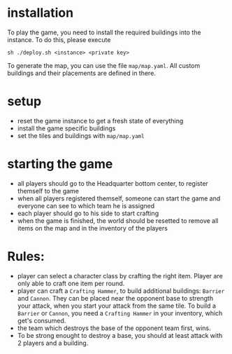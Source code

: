 # installation

To play the game, you need to install the required buildings into the instance. To do this, please execute

```
sh ./deploy.sh <instance> <private key>
```

To generate the map, you can use the file `map/map.yaml`. All custom buildings and their placements are defined in there.

# setup

- reset the game instance to get a fresh state of everything
- install the game specific buildings
- set the tiles and buildings with `map/map.yaml`

# starting the game

- all players should go to the Headquarter bottom center, to register themself to the game
- when all players registered themself, someone can start the game and everyone can see to which team he is assigned
- each player should go to his side to start crafting
- when the game is finished, the world should be resetted to remove all items on the map and in the inventory of the players

# Rules:

- player can select a character class by crafting the right item. Player are only able to craft one item per round.
- player can craft a `Crafting Hammer`, to build additional buildings: `Barrier` and `Cannon`. They can be placed near the opponent base to strength your attack, when you start your attack from the same tile. To build a `Barrier` or `Cannon`, you need a `Crafting Hammer` in your inventory, which get's consumed.
- the team which destroys the base of the opponent team first, wins.
- To be strong enought to destroy a base, you should at least attack with 2 players and a building.

